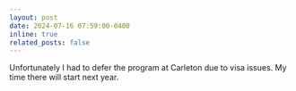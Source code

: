 ```yaml
---
layout: post
date: 2024-07-16 07:59:00-0400
inline: true
related_posts: false
---
```


Unfortunately I had to defer the program at Carleton due to visa issues. My time there will start next year.
